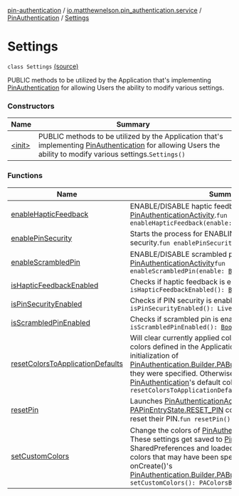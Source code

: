[pin-authentication](../../../index.md) / [io.matthewnelson.pin_authentication.service](../../index.md) / [PinAuthentication](../index.md) / [Settings](./index.md)

# Settings

`class Settings` [(source)](https://github.com/05nelsonm/pin-authentication/blob/master/pin-authentication/src/main/java/io/matthewnelson/pin_authentication/service/PinAuthentication.kt#L805)

PUBLIC methods to be utilized by the Application that's
implementing [PinAuthentication](../index.md) for allowing Users
the ability to modify various settings.

### Constructors

| Name | Summary |
|---|---|
| [&lt;init&gt;](-init-.md) | PUBLIC methods to be utilized by the Application that's implementing [PinAuthentication](../index.md) for allowing Users the ability to modify various settings.`Settings()` |

### Functions

| Name | Summary |
|---|---|
| [enableHapticFeedback](enable-haptic-feedback.md) | ENABLE/DISABLE haptic feedback on interactions with [PinAuthenticationActivity](#).`fun enableHapticFeedback(enable: `[`Boolean`](https://kotlinlang.org/api/latest/jvm/stdlib/kotlin/-boolean/index.html)`): `[`Unit`](https://kotlinlang.org/api/latest/jvm/stdlib/kotlin/-unit/index.html) |
| [enablePinSecurity](enable-pin-security.md) | Starts the process for ENABLING/DISABLING pin security.`fun enablePinSecurity(enable: `[`Boolean`](https://kotlinlang.org/api/latest/jvm/stdlib/kotlin/-boolean/index.html)`): `[`Unit`](https://kotlinlang.org/api/latest/jvm/stdlib/kotlin/-unit/index.html) |
| [enableScrambledPin](enable-scrambled-pin.md) | ENABLE/DISABLE scrambled pin for [PinAuthenticationActivity](#)`fun enableScrambledPin(enable: `[`Boolean`](https://kotlinlang.org/api/latest/jvm/stdlib/kotlin/-boolean/index.html)`): `[`Unit`](https://kotlinlang.org/api/latest/jvm/stdlib/kotlin/-unit/index.html) |
| [isHapticFeedbackEnabled](is-haptic-feedback-enabled.md) | Checks if haptic feedback is enabled.`fun isHapticFeedbackEnabled(): `[`Boolean`](https://kotlinlang.org/api/latest/jvm/stdlib/kotlin/-boolean/index.html) |
| [isPinSecurityEnabled](is-pin-security-enabled.md) | Checks if PIN security is enabled.`fun isPinSecurityEnabled(): LiveData<`[`Boolean`](https://kotlinlang.org/api/latest/jvm/stdlib/kotlin/-boolean/index.html)`>?` |
| [isScrambledPinEnabled](is-scrambled-pin-enabled.md) | Checks if scrambled pin is enabled.`fun isScrambledPinEnabled(): `[`Boolean`](https://kotlinlang.org/api/latest/jvm/stdlib/kotlin/-boolean/index.html) |
| [resetColorsToApplicationDefaults](reset-colors-to-application-defaults.md) | Will clear currently applied colors and set them back to colors defined in the Application onCreate()'s initialization of [PinAuthentication.Builder.PABuilder.setCustomColors](../-builder/-p-a-builder/set-custom-colors.md), if they were specified. Otherwise it will fall back to [PinAuthentication](../index.md)'s default colors.`fun resetColorsToApplicationDefaults(): `[`Unit`](https://kotlinlang.org/api/latest/jvm/stdlib/kotlin/-unit/index.html) |
| [resetPin](reset-pin.md) | Launches [PinAuthenticationActivity](#) in [PAPinEntryState.RESET_PIN](#) configuration for the user to reset their PIN.`fun resetPin(): `[`Unit`](https://kotlinlang.org/api/latest/jvm/stdlib/kotlin/-unit/index.html) |
| [setCustomColors](set-custom-colors.md) | Change the colors of [PinAuthenticationActivity](#) on the fly. These settings get saved to [PinAuthentication](../index.md)'s SharedPreferences and loaded at startup **after** custom colors that may have been specified in the Application onCreate()'s [PinAuthentication.Builder.PABuilder.setCustomColors](../-builder/-p-a-builder/set-custom-colors.md).`fun setCustomColors(): PAColorsBuilder` |
